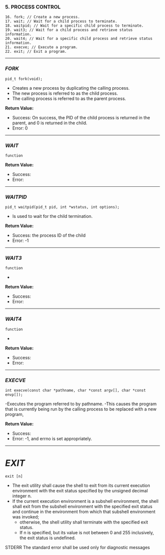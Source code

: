 ### 5.      PROCESS CONTROL
```
16. fork; // Create a new process.
17. wait; // Wait for a child process to terminate.
18. waitpid; // Wait for a specific child process to terminate.
19. wait3; // Wait for a child process and retrieve status information.
20. wait4; // Wait for a specific child process and retrieve status information.
21. execve; // Execute a program.
22. exit; // Exit a program.
```
________________________________________
### _FORK_
```
pid_t fork(void);
```

- Creates  a new process by duplicating the calling process. 
- The new process is referred to as the child process.  
- The calling process is referred to as the parent process.

**Return Value:**
- Success: On success, the PID of the child process is returned in the parent, and 0 is returned in the child.
- Error: 0
____________________________________
### _WAIT_
```
function
```

**Return Value:**
- Success:
- Error:
____________________________________
### _WAITPID_
```
pid_t waitpid(pid_t pid, int *wstatus, int options);
```

 - Is used to wait for the child termination.

**Return Value:**
- Success: the process ID of the child
- Error: -1
____________________________________
### _WAIT3_
```
function
```
- 

**Return Value:**
- Success:
- Error:
____________________________________
### _WAIT4_
```
function
```
 - 

**Return Value:**
- Success:
- Error:
________________________________
### _EXECVE_
```
int execve(const char *pathname, char *const argv[], char *const envp[]);
```
-Executes the program referred to by pathname. 
-This causes the program that is currently being run by the calling process  to  be  replaced  with  a  new  program,

**Return Value:**
- Success:
- Error: -1, and errno is set appropriately.
____________________________________
# _EXIT_ 
```
exit [n]
```
 - The  exit  utility  shall cause the shell to exit from its current execution             
    environment with the exit status specified by the unsigned decimal integer n.
- If the current execution environment is  a  subshell  environment,
    the  shell shall exit from the subshell environment with the specified
    exit status and continue in the environment from which that  subshell  environment  was  invoked;
  - otherwise,  the  shell utility shall terminate with the specified exit status.
  - If n is specified, but its value is not between 0 and 255 inclusively, the exit status is undefined.

STDERR
       The standard error shall be used only for diagnostic messages